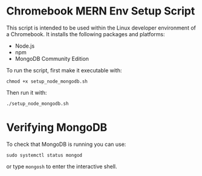 # Chromebook MERN Env Setup Script

This script is intended to be used within the Linux developer environment of a Chromebook. It installs the following packages and platforms:

- Node.js  
- npm  
- MongoDB Community Edition  

To run the script, first make it executable with:

```shell
chmod +x setup_node_mongodb.sh
```

Then run it with:

```shell
./setup_node_mongodb.sh
```

# Verifying MongoDB

To check that MongoDB is running you can use:

```shell
sudo systemctl status mongod
```

or type ```mongosh``` to enter the interactive shell.
